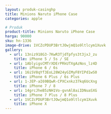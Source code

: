 ```yaml
---
layout: produk-casinghp
title: Minions Naruto iPhone Case
categories: apple

# Produk
product-title: Minions Naruto iPhone Case
harga: 90000
sku: hn-1336
image-drive: 1VCZcPDUP3BrtJOwjmQ1o9ltlcym1Xuvk
gallery:
  - url: 13niz918G3-7KwR3TjdTpfys3t3jxJ_zu
    title: iPhone 5 / 5s / SE
  - url: 1AblyigsCMTrXDErPRkUTXgAzNos_lz4D
    title: iPhone 6 / 6s
  - url: 16iSV8qYf3EoL28W24yGIMyF8YIPd1wS0
    title: iPhone 6 Plus / 6s Plus
  - url: 1-JEP-aI69BQwR-CPXCxnkz37kq6UcXng
    title: iPhone 7 / 8
  - url: 14grcJheB5zNH1Vo-gvnAl8aiIDNuaSXG
    title: iPhone 7 Plus / 8 Plus
  - url: 1VCZcPDUP3BrtJOwjmQ1o9ltlcym1Xuvk
    title: iPhone X
---
```

